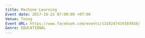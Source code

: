 ```yaml
---
title: Machine Learning
Event date: 2017-10-22 07:00:00 +07:00
Venue: Toong
Event URL: https://www.facebook.com/events/1310247419103038/
Genre: EDUCATIONAL
---
```


